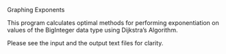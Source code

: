 Graphing Exponents

This program calculates optimal methods for performing exponentiation on values of the BigInteger data type using Dijkstra’s Algorithm.

Please see the input and the output text files for clarity.
